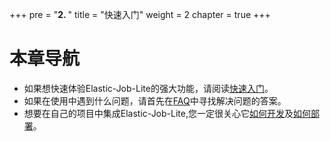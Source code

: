 +++
pre = "<b>2. </b>"
title = "快速入门"
weight = 2
chapter = true
+++

# 本章导航

 - 如果想快速体验Elastic-Job-Lite的强大功能，请阅读[快速入门](/01-start/quick-start)。
 - 如果在使用中遇到什么问题，请首先在[FAQ](/01-start/faq)中寻找解决问题的答案。
 - 想要在自己的项目中集成Elastic-Job-Lite,您一定很关心它[如何开发](/01-start/dev-guide)及[如何部署](/01-start/deploy-guide)。
